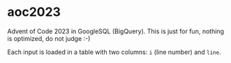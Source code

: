 # aoc2023

Advent of Code 2023 in GoogleSQL (BigQuery). 
This is just for fun, nothing is optimized, do not judge :-)

Each input is loaded in a table with two columns: `i` (line number) and `line`.
